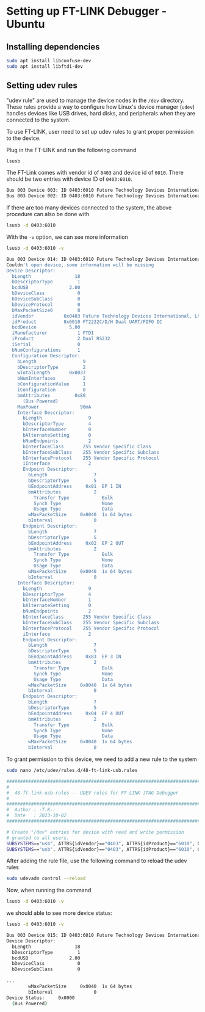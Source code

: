 # Setting up FT-LINK Debugger - Ubuntu

## Installing dependencies

```bash
sudo apt install libconfuse-dev
sudo apt install libftdi-dev
```



## Setting udev rules

"udev rule" are used to manage the device nodes in the `/dev` directory. These rules provide a way to configure how Linux's device manager (`udev`) handles devices like USB drives, hard disks, and peripherals when they are connected to the system.

To use FT-LINK, user need to set up udev rules to grant proper permission to the device.



Plug in the FT-LINK and run the following command

```bash
lsusb
```



The FT-Link comes with vendor id of `0403` and device id of `6010`. There should be two entries with device ID of `0403:6010`.&#x20;

```bash
Bus 003 Device 003: ID 0403:6010 Future Technology Devices International, Ltd FT2232C/D/H Dual UART/FIFO IC
Bus 003 Device 002: ID 0403:6010 Future Technology Devices International, Ltd FT2232C/D/H Dual UART/FIFO IC
```



If there are too many devices connected to the system, the above procedure can also be done with&#x20;

```bash
lsusb -d 0403:6010
```



With the `-v` option, we can see more information

```bash
lsusb -d 0403:6010 -v

Bus 003 Device 014: ID 0403:6010 Future Technology Devices International, Ltd FT2232C/D/H Dual UART/FIFO IC
Couldn't open device, some information will be missing
Device Descriptor:
  bLength                18
  bDescriptorType         1
  bcdUSB               2.00
  bDeviceClass            0 
  bDeviceSubClass         0 
  bDeviceProtocol         0 
  bMaxPacketSize0         8
  idVendor           0x0403 Future Technology Devices International, Ltd
  idProduct          0x6010 FT2232C/D/H Dual UART/FIFO IC
  bcdDevice            5.00
  iManufacturer           1 FTDI
  iProduct                2 Dual RS232
  iSerial                 0 
  bNumConfigurations      1
  Configuration Descriptor:
    bLength                 9
    bDescriptorType         2
    wTotalLength       0x0037
    bNumInterfaces          2
    bConfigurationValue     1
    iConfiguration          0 
    bmAttributes         0x80
      (Bus Powered)
    MaxPower               90mA
    Interface Descriptor:
      bLength                 9
      bDescriptorType         4
      bInterfaceNumber        0
      bAlternateSetting       0
      bNumEndpoints           2
      bInterfaceClass       255 Vendor Specific Class
      bInterfaceSubClass    255 Vendor Specific Subclass
      bInterfaceProtocol    255 Vendor Specific Protocol
      iInterface              2 
      Endpoint Descriptor:
        bLength                 7
        bDescriptorType         5
        bEndpointAddress     0x81  EP 1 IN
        bmAttributes            2
          Transfer Type            Bulk
          Synch Type               None
          Usage Type               Data
        wMaxPacketSize     0x0040  1x 64 bytes
        bInterval               0
      Endpoint Descriptor:
        bLength                 7
        bDescriptorType         5
        bEndpointAddress     0x02  EP 2 OUT
        bmAttributes            2
          Transfer Type            Bulk
          Synch Type               None
          Usage Type               Data
        wMaxPacketSize     0x0040  1x 64 bytes
        bInterval               0
    Interface Descriptor:
      bLength                 9
      bDescriptorType         4
      bInterfaceNumber        1
      bAlternateSetting       0
      bNumEndpoints           2
      bInterfaceClass       255 Vendor Specific Class
      bInterfaceSubClass    255 Vendor Specific Subclass
      bInterfaceProtocol    255 Vendor Specific Protocol
      iInterface              2 
      Endpoint Descriptor:
        bLength                 7
        bDescriptorType         5
        bEndpointAddress     0x83  EP 3 IN
        bmAttributes            2
          Transfer Type            Bulk
          Synch Type               None
          Usage Type               Data
        wMaxPacketSize     0x0040  1x 64 bytes
        bInterval               0
      Endpoint Descriptor:
        bLength                 7
        bDescriptorType         5
        bEndpointAddress     0x04  EP 4 OUT
        bmAttributes            2
          Transfer Type            Bulk
          Synch Type               None
          Usage Type               Data
        wMaxPacketSize     0x0040  1x 64 bytes
        bInterval               0
```



To grant permission to this device, we need to add a new rule to the system

```bash
sudo nano /etc/udev/rules.d/48-ft-link-usb.rules
```

```bash
###########################################################################
#                                                                         #
#  48-ft-link-usb.rules -- UDEV rules for FT-LINK JTAG Debugger           #
#                                                                         #
###########################################################################
#  Author : -T.K.-                                                        #
#  Date   : 2023-10-02                                                    #
###########################################################################

# Create "/dev" entries for device with read and write permission         
# granted to all users.
SUBSYSTEMS=="usb", ATTRS{idVendor}=="0403", ATTRS{idProduct}=="6010", GROUP="users", MODE:="0666"
SUBSYSTEMS=="usb", ATTRS{idVendor}=="0403", ATTRS{idProduct}=="6010", GROUP="users", MODE:="0666"

```

After adding the rule file, use the following command to reload the udev rules

```bash
sudo udevadm control --reload
```



Now, when running the command

```bash
lsusb -d 0403:6010 -v
```

we should able to see more device status:

```bash
lsusb -d 0403:6010 -v

Bus 003 Device 015: ID 0403:6010 Future Technology Devices International, Ltd FT2232C/D/H Dual UART/FIFO IC
Device Descriptor:
  bLength                18
  bDescriptorType         1
  bcdUSB               2.00
  bDeviceClass            0 
  bDeviceSubClass         0 
  
...
        wMaxPacketSize     0x0040  1x 64 bytes
        bInterval               0
Device Status:     0x0000
  (Bus Powered)
```





